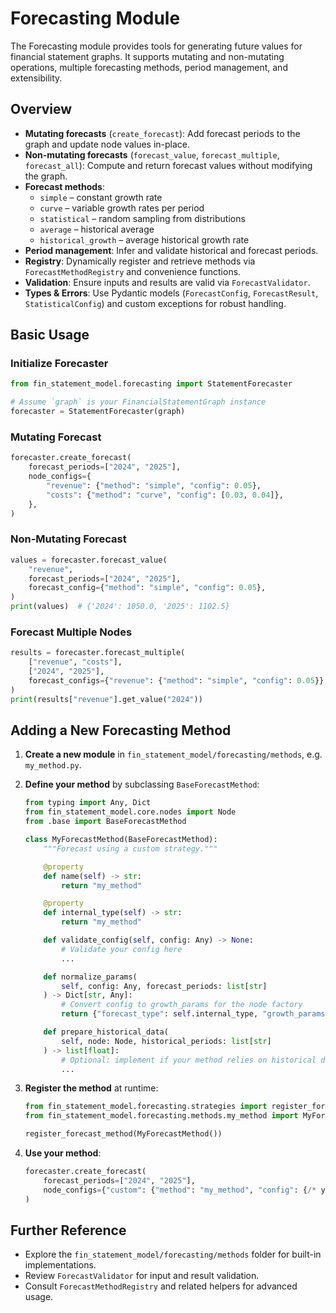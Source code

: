# Forecasting Module

The Forecasting module provides tools for generating future values for financial statement graphs. It supports mutating and non-mutating operations, multiple forecasting methods, period management, and extensibility.

## Overview

- **Mutating forecasts** (`create_forecast`): Add forecast periods to the graph and update node values in-place.
- **Non-mutating forecasts** (`forecast_value`, `forecast_multiple`, `forecast_all`): Compute and return forecast values without modifying the graph.
- **Forecast methods**:
  - `simple` – constant growth rate
  - `curve` – variable growth rates per period
  - `statistical` – random sampling from distributions
  - `average` – historical average
  - `historical_growth` – average historical growth rate
- **Period management**: Infer and validate historical and forecast periods.
- **Registry**: Dynamically register and retrieve methods via `ForecastMethodRegistry` and convenience functions.
- **Validation**: Ensure inputs and results are valid via `ForecastValidator`.
- **Types & Errors**: Use Pydantic models (`ForecastConfig`, `ForecastResult`, `StatisticalConfig`) and custom exceptions for robust handling.

## Basic Usage

### Initialize Forecaster

```python
from fin_statement_model.forecasting import StatementForecaster

# Assume `graph` is your FinancialStatementGraph instance
forecaster = StatementForecaster(graph)
```

### Mutating Forecast

```python
forecaster.create_forecast(
    forecast_periods=["2024", "2025"],
    node_configs={
        "revenue": {"method": "simple", "config": 0.05},
        "costs": {"method": "curve", "config": [0.03, 0.04]},
    },
)
```

### Non-Mutating Forecast

```python
values = forecaster.forecast_value(
    "revenue",
    forecast_periods=["2024", "2025"],
    forecast_config={"method": "simple", "config": 0.05},
)
print(values)  # {'2024': 1050.0, '2025': 1102.5}
```

### Forecast Multiple Nodes

```python
results = forecaster.forecast_multiple(
    ["revenue", "costs"],
    ["2024", "2025"],
    forecast_configs={"revenue": {"method": "simple", "config": 0.05}},
)
print(results["revenue"].get_value("2024"))
```

## Adding a New Forecasting Method

1. **Create a new module** in `fin_statement_model/forecasting/methods`, e.g. `my_method.py`.
2. **Define your method** by subclassing `BaseForecastMethod`:

    ```python
    from typing import Any, Dict
    from fin_statement_model.core.nodes import Node
    from .base import BaseForecastMethod

    class MyForecastMethod(BaseForecastMethod):
        """Forecast using a custom strategy."""

        @property
        def name(self) -> str:
            return "my_method"

        @property
        def internal_type(self) -> str:
            return "my_method"

        def validate_config(self, config: Any) -> None:
            # Validate your config here
            ...

        def normalize_params(
            self, config: Any, forecast_periods: list[str]
        ) -> Dict[str, Any]:
            # Convert config to growth_params for the node factory
            return {"forecast_type": self.internal_type, "growth_params": ...}

        def prepare_historical_data(
            self, node: Node, historical_periods: list[str]
        ) -> list[float]:
            # Optional: implement if your method relies on historical data
            ...
    ```

3. **Register the method** at runtime:

    ```python
    from fin_statement_model.forecasting.strategies import register_forecast_method
    from fin_statement_model.forecasting.methods.my_method import MyForecastMethod

    register_forecast_method(MyForecastMethod())
    ```

4. **Use your method**:

    ```python
    forecaster.create_forecast(
        forecast_periods=["2024", "2025"],
        node_configs={"custom": {"method": "my_method", "config": {/* your params */}}},
    )
    ```

## Further Reference

- Explore the `fin_statement_model/forecasting/methods` folder for built-in implementations.
- Review `ForecastValidator` for input and result validation.
- Consult `ForecastMethodRegistry` and related helpers for advanced usage. 